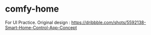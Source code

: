 # comfy-home
For UI Practice. Original design : https://dribbble.com/shots/5592138-Smart-Home-Control-App-Concept
